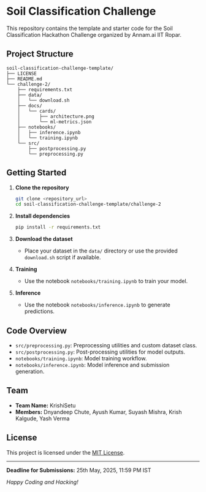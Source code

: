 # Soil Classification Challenge

This repository contains the template and starter code for the Soil Classification Hackathon Challenge organized by Annam.ai IIT Ropar.

## Project Structure

```
soil-classification-challenge-template/
├── LICENSE
├── README.md
└── challenge-2/
    ├── requirements.txt
    ├── data/
    │   └── download.sh
    ├── docs/
    │   └── cards/
    │       ├── architecture.png
    │       └── ml-metrics.json
    ├── notebooks/
    │   ├── inference.ipynb
    │   └── training.ipynb
    └── src/
        ├── postprocessing.py
        └── preprocessing.py
```

## Getting Started

1. **Clone the repository**
   ```sh
   git clone <repository_url>
   cd soil-classification-challenge-template/challenge-2
   ```

2. **Install dependencies**
   ```sh
   pip install -r requirements.txt
   ```

3. **Download the dataset**
   - Place your dataset in the `data/` directory or use the provided `download.sh` script if available.

4. **Training**
   - Use the notebook `notebooks/training.ipynb` to train your model.

5. **Inference**
   - Use the notebook `notebooks/inference.ipynb` to generate predictions.

## Code Overview

- `src/preprocessing.py`: Preprocessing utilities and custom dataset class.
- `src/postprocessing.py`: Post-processing utilities for model outputs.
- `notebooks/training.ipynb`: Model training workflow.
- `notebooks/inference.ipynb`: Model inference and submission generation.

## Team

- **Team Name:** KrishiSetu  
- **Members:** Dnyandeep Chute, Ayush Kumar, Suyash Mishra, Krish Kalgude, Yash Verma

## License

This project is licensed under the [MIT License](LICENSE).

---

**Deadline for Submissions:** 25th May, 2025, 11:59 PM IST

*Happy Coding and Hacking!*
